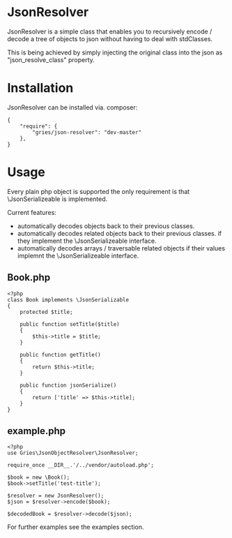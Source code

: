 JsonResolver
============

JsonResolver is a simple class that enables you to recursively encode / decode a tree of objects to json
without having to deal with stdClasses.

This is being achieved by simply injecting the original class into the json as "json_resolve_class" property.


Installation
=============================
JsonResolver can be installed via. composer:

    {
        "require": {
            "gries/json-resolver": "dev-master"
        },
    }

Usage
=====
Every plain php object is supported the only requirement is that \JsonSerializeable is implemented.

Current features:
- automatically decodes objects back to their previous classes.
- automatically decodes related objects back to their previous classes.
  if they implement the \JsonSerializeable interface.
- automatically decodes arrays / traversable related objects if their values implemnt the \JsonSerializeable interface.

Book.php
--------
    <?php
    class Book implements \JsonSerializable
    {
        protected $title;

        public function setTitle($title)
        {
            $this->title = $title;
        }

        public function getTitle()
        {
            return $this->title;
        }

        public function jsonSerialize()
        {
            return ['title' => $this->title];
        }
    }

example.php
-----------
    <?php
    use Gries\JsonObjectResolver\JsonResolver;

    require_once __DIR__.'/../vendor/autoload.php';

    $book = new \Book();
    $book->setTitle('test-title');

    $resolver = new JsonResolver();
    $json = $resolver->encode($book);

    $decodedBook = $resolver->decode($json);

For further examples see the examples section.

